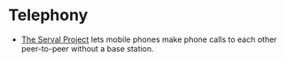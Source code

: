 # Telephony

 
* [The Serval Project](http://www.servalproject.org/) lets mobile phones make phone calls to each other peer-to-peer without a base station.
